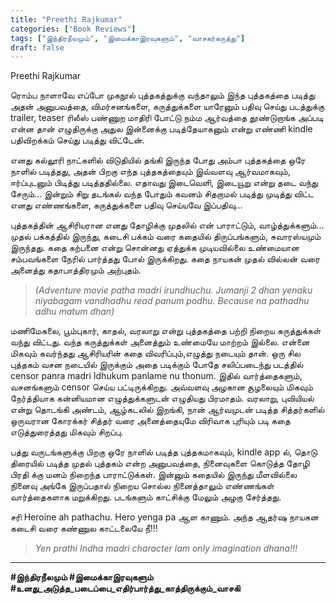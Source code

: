 ```yaml
---
title: "Preethi Rajkumar"
categories: ["Book Reviews"]
tags: ["இந்திரநீலமும்", "இமைக்காஇரவுகளும்", "வாசகர்கருத்து"]
draft: false
---
```


Preethi Rajkumar

ரொம்ப நாளாவே எப்போ முகநூல் புத்தகத்துக்கு வந்தாலும் இந்த புத்தகத்தை படித்து அதன் அனுபவத்தை, விமர்சனங்களை, கருத்துக்களை யாரேனும் பதிவு செய்து படத்துக்கு trailer, teaser ரிலீஸ் பண்ணுற மாதிரி போட்டு நம்ம ஆர்வத்தை தூண்டுறாங்க அப்படி என்ன தான் எழுதிருக்கு அதுல இன்னைக்கு படித்தேயாகனும் என்று எண்ணி kindle பதிவிறக்கம் செய்து படித்து விட்டேன். 

எனது கல்லூரி நாட்களில் விடுதியில் தங்கி இருந்த போது அம்பா புத்தகத்தை ஒரே நாளில் படித்தது, அதன் பிறகு எந்த புத்தகத்தையும் இவ்வளவு ஆர்வமாகவும், ஈர்ப்புடனும் பிடித்து படித்ததில்லை. எதாவது இடைவெளி, இடையூறு என்று தடை வந்து சேரும்... இன்றும் சிறு தடங்கல் வந்த போதும் கவனம் சிதறாமல் படித்து முடித்து விட்ட எனது எண்ணங்களை, கருத்துக்களை பதிவு செய்யவே இப்பதிவு...

புத்தகத்தின் ஆசிரியரான எனது தோழிக்கு முதலில் என் பாராட்டும், வாழ்த்துக்களும்... முதல் பக்கத்தில் இருந்து, கடைசி பக்கம் வரை கதையில் திருப்பங்களும், சுவாரஸ்யமும் இருந்தது. கதை கற்பனை என்று சொன்னது ஏத்துக்க முடியவில்லை உண்மையான சம்பவங்களை நேரில் பார்த்தது போல் இருக்கிறது. கதை நாயகன் முதல் வில்லன் வரை அனைத்து கதாபாத்திரமும் அற்புதம்.

> *(Adventure movie patha madri irundhuchu. Jumanji 2 dhan yenaku niyabagam vandhadhu read panum podhu. Because na pathadhu adhu matum dhan)* 

மணிமேகலை, பூம்புகார், காதல், வரலாறு என்று புத்தகத்தை பற்றி நிறைய கருத்துக்கள் வந்து விட்டது. வந்த கருத்துக்கள் அனைத்தும் உண்மையே மாற்றம் இல்லை. என்னை மிகவும் கவர்ந்தது ஆசிரியரின் கதை விவரிப்பும்,எழுத்து நடையும் தான். ஒரு சில புத்தகம் வசன நடையில் இருக்கும் அதை படிக்கும் போதே சலிப்படைந்து படத்தில் censor panra madri Idhukum panlame nu thonum. இதில் வார்த்தைகளும், வசனங்களும் censor செய்ய பட்டிருக்கிறது. அவ்வளவு அழகான சூழலையும் மிகவும் நேர்த்தியாக கன்னியமான எழுத்துக்களுடன் எழுதியது பிரமாதம். வரலாறு, புவியியல் என்று தொடங்கி அண்டம், ஆழ்கடலில் இறங்கி, நான் ஆர்வமுடன் படித்த சித்தர்களில் ஒருவரான கோரக்கர் சித்தர் வரை அனைத்தையுமே விரிவாக புரியும் படி கதை எடுத்துரைத்தது மிகவும் சிறப்பு.

பத்து வருடங்களுக்கு பிறகு ஒரே நாளில் படித்த புத்தகமாகவும், kindle app ல், தொடு திரையில் படித்த முதல் புத்தகம் என்ற அனுபவத்தை, நினைவுகளை கொடுத்த தோழி பிரதி க்கு மனம் நிறைந்த பாராட்டுக்கள். இன்னும் கதையில் இருந்து மீளவில்லை நினைவு அங்கே இருப்பதால் நிறைய சொல்ல நினைத்தாலும் எண்ணங்கள் வார்த்தைகளாக மறுக்கிறது. படங்களும் காட்சிக்கு மேலும் அழகு சேர்த்தது.

சரி Heroine ah pathachu. Hero yenga pa ஆள காணும். அந்த ஆதர்ஷ நாயகன கடைசி வரை கண்ணுல காட்டலையே நீ!!!

> *Yen prathi Indha madri character lam only imagination dhana!!!*

---

**#இந்திரநீலமும் #இமைக்காஇரவுகளும்**  
**#உனது_அடுத்த_படைப்பை_எதிர்பார்த்து_காத்திருக்கும்_வாசகி**
